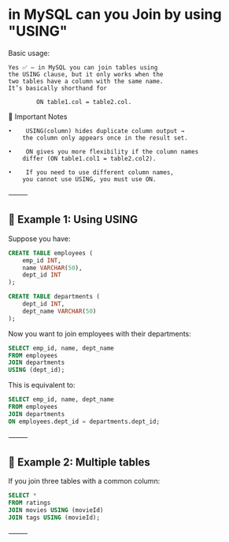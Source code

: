 # in MySQL can you Join by using  "USING"

Basic usage:

	Yes ✅ — in MySQL you can join tables using 
	the USING clause, but it only works when the 
	two tables have a column with the same name. 
	It’s basically shorthand for 
	
	        ON table1.col = table2.col.

📌 Important Notes

    •    USING(column) hides duplicate column output → 
    	the column only appears once in the result set.
    	
    •    ON gives you more flexibility if the column names 
    	differ (ON table1.col1 = table2.col2).
    	
    •    If you need to use different column names, 
    	you cannot use USING, you must use ON.

⸻

## 📌 Example 1: Using USING

Suppose you have:

~~~sql
CREATE TABLE employees (
    emp_id INT,
    name VARCHAR(50),
    dept_id INT
);

CREATE TABLE departments (
    dept_id INT,
    dept_name VARCHAR(50)
);
~~~

Now you want to join employees with their departments:

~~~sql
SELECT emp_id, name, dept_name
FROM employees
JOIN departments
USING (dept_id);
~~~

This is equivalent to:

~~~sql
SELECT emp_id, name, dept_name
FROM employees
JOIN departments
ON employees.dept_id = departments.dept_id;
~~~

⸻

## 📌 Example 2: Multiple tables

If you join three tables with a common column:

~~~sql
SELECT *
FROM ratings
JOIN movies USING (movieId)
JOIN tags USING (movieId);
~~~

⸻

